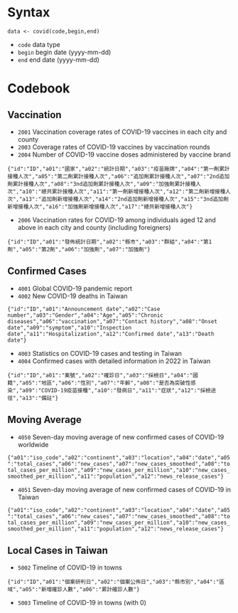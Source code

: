 # Syntax

`data <- covid(code,begin,end)`

* `code` data type 
* `begin` begin date (yyyy-mm-dd)
* `end` end date (yyyy-mm-dd)

# Codebook

## Vaccination

* `2001` Vaccination coverage rates of COVID-19 vaccines in each city and county
* `2003` Coverage rates of COVID-19 vaccines by vaccination rounds
* `2004` Number of COVID-19 vaccine doses administered by vaccine brand

`{"id":"ID","a01":"國家","a02":"統計日期","a03":"疫苗廠牌","a04":"第一劑累計接種人次","a05":"第二劑累計接種人次","a06":"追加劑累計接種人次","a07":"2nd追加劑累計接種人次","a08":"3nd追加劑累計接種人次","a09":"加強劑累計接種人次","a10":"總共累計接種人次","a11":"第一劑新增接種人次","a12":"第二劑新增接種人次","a13":"追加劑新增接種人次","a14":"2nd追加劑新增接種人次","a15":"3nd追加劑新增接種人次","a16":"加強劑新增接種人次","a17":"總共新增接種人次"}`

* `2006` Vaccination rates for COVID-19 among individuals aged 12 and above in each city and county (including foreigners)

`{"id":"ID","a01":"發佈統計日期","a02":"縣市","a03":"群組","a04":"第1劑","a05":"第2劑","a06":"加強劑","a07":"加強劑"} `

## Confirmed Cases

* `4001` Global COVID-19 pandemic report
* `4002` New COVID-19 deaths in Taiwan

`{"id":"ID","a01":"Announcement date","a02":"Case number","a03":"Gender","a04":"Age","a05":"Chronic diseases","a06":"vaccination","a07":"Contact history","a08":"Onset date","a09":"symptom","a10":"Inspection date","a11":"Hospitalization","a12":"Confirmed date","a13":"Death date"}`

* `4003` Statistics on COVID-19 cases and testing in Taiwan
* `4004` Confirmed cases with detailed information in 2022 in Taiwan

`{"id":"ID","a01":"案號","a02":"確診日","a03":"採檢日","a04":"國籍","a05":"地區","a06":"性別","a07":"年齡","a08":"是否為突破性感染","a09":"COVID-19疫苗接種","a10":"發病日","a11":"症狀","a12":"採檢途徑","a13":"備註"}`

## Moving Average

* `4050` Seven-day moving average of new confirmed cases of COVID-19 worldwide

`{"a01":"iso_code","a02":"continent","a03":"location","a04":"date","a05":"total_cases","a06":"new_cases","a07":"new_cases_smoothed","a08":"total_cases_per_million","a09":"new_cases_per_million","a10":"new_cases_smoothed_per_million","a11":"population","a12":"news_release_cases"}`


* `4051` Seven-day moving average of new confirmed cases of COVID-19 in Taiwan

`{"a01":"iso_code","a02":"continent","a03":"location","a04":"date","a05":"total_cases","a06":"new_cases","a07":"new_cases_smoothed","a08":"total_cases_per_million","a09":"new_cases_per_million","a10":"new_cases_smoothed_per_million","a11":"population","a12":"news_release_cases"} `

## Local Cases in Taiwan

* `5002` Timeline of COVID-19 in towns

`{"id":"ID","a01":"個案研判日","a02":"個案公佈日","a03":"縣市別","a04":"區域","a05":"新增確診人數","a06":"累計確診人數"}`

* `5003` Timeline of COVID-19 in towns (with 0)

